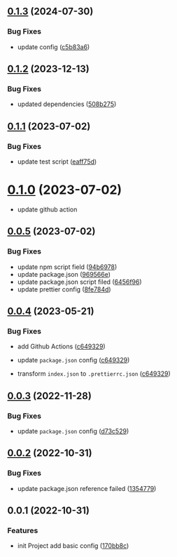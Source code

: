 ## [0.1.3](https://github.com/jaz-w/prettier-config/compare/v0.1.2...v0.1.3) (2024-07-30)


### Bug Fixes

* update config ([c5b83a6](https://github.com/jaz-w/prettier-config/commit/c5b83a68c3f409ab73dcb54e7e78ebc697beca39))



## [0.1.2](https://github.com/jaz-w/prettier-config/compare/v0.1.1...v0.1.2) (2023-12-13)


### Bug Fixes

* updated dependencies ([508b275](https://github.com/jaz-w/prettier-config/commit/508b275d0be4c2ba044b9636ad848652cf8f43a3))



## [0.1.1](https://github.com/jaz-w/prettier-config/compare/v0.1.0...v0.1.1) (2023-07-02)


### Bug Fixes

* update test script ([eaff75d](https://github.com/jaz-w/prettier-config/commit/eaff75d676b89c6b570529dcabe5bb1a2f9139b7))



# [0.1.0](https://github.com/jaz-w/prettier-config/compare/v0.0.6...v0.1.0) (2023-07-02)

* update github action

## [0.0.5](https://github.com/jaz-w/prettier-config/compare/v0.0.4...v0.0.5) (2023-07-02)

### Bug Fixes

- update npm script field ([94b6978](https://github.com/jaz-w/prettier-config/commit/94b697855c9e712c314ab4dfa1bd3c373391ce67))
- update package.json ([969566e](https://github.com/jaz-w/prettier-config/commit/969566e5e3d5cf6b2eeb610e068a3d3c5ec3a30a))
- update package.json script filed ([6456f96](https://github.com/jaz-w/prettier-config/commit/6456f96456c749c1008319e2124a0e8821e4a613))
- update prettier config ([8fe784d](https://github.com/jaz-w/prettier-config/commit/8fe784d58877c66597d48c3d78393ac1711225c6))

## [0.0.4](https://github.com/jaz-w/prettier-config/compare/v0.0.3...v0.0.4) (2023-05-21)

### Bug Fixes

- add Github Actions ([c649329](https://github.com/jaz-w/prettier-config/commit/c649329edabea4b23bdb90b0f017e73c50c49b94))

- update `package.json` config ([c649329](https://github.com/jaz-w/prettier-config/commit/c649329edabea4b23bdb90b0f017e73c50c49b94))

- transform `index.json` to `.prettierrc.json` ([c649329](https://github.com/jaz-w/prettier-config/commit/c649329edabea4b23bdb90b0f017e73c50c49b94))

## [0.0.3](https://github.com/jaz-w/prettier-config/compare/v0.0.2...v0.0.3) (2022-11-28)

### Bug Fixes

- update `package.json` config ([d73c529](https://github.com/jaz-w/prettier-config/commit/d73c529c8fb61b9ea187ae764b526f9b483647a4))

## [0.0.2](https://github.com/jaz-w/prettier-config/compare/v0.0.1...v0.0.2) (2022-10-31)

### Bug Fixes

- update package.json reference failed ([1354779](https://github.com/jaz-w/prettier-config/commit/1354779b0541be8ab8bb89bef0e9d8365164a14d))

## 0.0.1 (2022-10-31)

### Features

- init Project add basic config ([170bb8c](https://github.com/jaz-w/prettier-config/commit/170bb8c40269649b9c84bf2252f1cfc01396a686))
